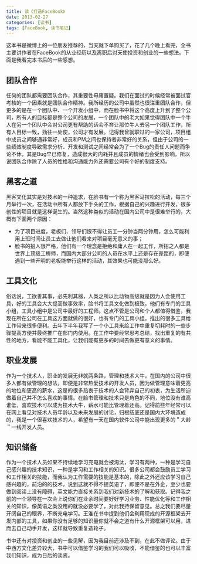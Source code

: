 ```yaml
---
title: 读《打造FaceBook》
date: 2013-02-27
categories: [读书]
tags: [FaceBook, 读书笔记]
---
```


这本书是微博上的一位朋友推荐的，当天就下单购买了，花了几个晚上看完，全书主要讲作者在FaceBook的从业经历以及离职后对天使投资和创业的一些想法。下面是我看完本书后的一些感想。

## 团队合作

任何的团队都需要团队合作，其重要性毋庸置疑。我们在面试的时候经常被面试官考核的一个因素就是团队合作精神。我所经历的公司中虽然也很注重团队合作，但更多的是在一个团队中、一个开发小组中，而在脸书中将这个高度上升到了整个公司，所有人的目标都是整个公司的发展，一个团队中的老大如果觉得团队中一个牛人在另一个团队中会对公司更有帮助的话会不吝让那位牛人去另一个团队工作，所有人目标一致，劲往一处使，公司才有发展。记得我曾就职过的一家公司，项目组中成员之间够通非常好，成员和PM之间也保持者非常好的关系，但由于公司的一些绩效制度导致需求分析、开发和测试之间经常会为了一个Bug的责任人问题而争论不休，其是Bug早已修复，造成很大的内耗并且成员的情绪也会受到影响，所以说团队合作除了人员的性格和沟通能力外还需要公司有个好的制度支持。

## 黑客之道

黑客文化其实是对技术的一种追求，在脸书有一个称为黑客马拉松的活动，每三个月举行一次，在活动中所有人都放下手头的工作，根据自己的兴趣进行开发，很多创性的项目就是这样诞生的。当然这种类似的活动在国内公司中是很难举行的，大概有下面两个原因：

* 为了项目进度，老板们、领导们恨不得让员工一分钟当两分钟用，怎么可能利用上班时间让员工去做让他们看来对项目毫无意义的事；
* 脸书的招人很严格，他们有一个理念是拒绝和庸人在一起工作，所招之人都是世界上顶级工程师，而国内大部分公司的人员在水平上还是存在差距的，即便遇到一些开明的老板能举行这样的活动，其效果也可能没那么好。

## 工具文化

俗话说，工欲善其事，必先利其器，人类之所以比动物高级就是因为人会使用工具，好的工具会大大提高做事效率，脸书将工具文化做到极致，他们有专门的工具小组，工具小组中是公司中最好的工程师。这点不管是公司和个人都值得借鉴，我现在所在公司在工具这方面就做的很好，也有专门的工具小组，推出的很多工具给工作带来很多便利。去年下半年我写了一个小工具来给工作中重复切耗时的一些步骤提高方便并最终推广在部门内使用。在工作中要经常思考总结，找出重复的有共性的地方，看能不能工具化，让我们能有更多的时间去做更有意义的事情。

## 职业发展

作为一个技术人，职业的发展无非就两条路，管理和技术大牛，在国内的公司中很多人都有做管理的想法，即便是非常热爱技术的开发人员，因为做管理意味着更高的地位和更高的薪水，这是的很多热衷于技术的人会背弃自己的初衷，为生活所迫做着自己并不怎么喜欢的事情。在脸书管理和技术只是角色的不同，地位没有谁高谁低，喜欢技术可以成为技术大牛，薪水可能比管理着还高。记得前些年经常可以在网上看见对技术人员年龄以及未来发展的讨论，归根结底还是国内大环境造成的，我是一个很喜欢技术的人，希望有一天在国内软件公司中能出现更多的＂大龄＂一线开发人员。

## 知识储备

作为一个技术人员如果不持续地学习充电就会被淘汰，学习有两种，一种是学习自己感兴趣的技术知识，一种是学习和工作相关的知识。很多公司都会鼓励员工学习和工作相关的技能，而我认为工作需要的技能是基本的，除此之外还应该学习自己感兴趣的，前沿的的技术，说到这就不得不提英语了，即便不是在外企，至少也要做到阅读上没有障碍，英文能力直接关系到我们对新技术的了解和获取。记得我之前的一个领导在一次会上说你们在业余时间要好好学习业务、性能优化等和工作相关的知识，像英语之类没用的就没必要学了，对此我持保留意见。总之我们要尽量开阔自己的眼界，不断充电学习。王淮在书中提到他们会利用现成的开源框架去开发内部的工具，如果你没有足够的知识量你就不会之道有什么开源框架可以用，进而去自己动手开发，这样就导致重复造轮子。

书中还有对投资和创业的一些见解，因为我目前还涉及不到，在此不做评论。由于中西方文化差异较大，书中可以借鉴学习的我们可以吸收，不能借鉴的也可以丰富我们知识，成为日后的谈资。

